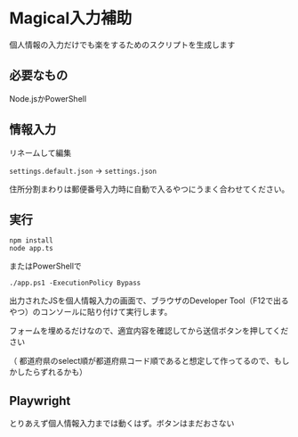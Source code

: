 # Magical入力補助

個人情報の入力だけでも楽をするためのスクリプトを生成します

## 必要なもの

Node.jsかPowerShell

## 情報入力

リネームして編集

`settings.default.json` -> `settings.json`

住所分割まわりは郵便番号入力時に自動で入るやつにうまく合わせてください。


## 実行

```
npm install
node app.ts
```

またはPowerShellで

```
./app.ps1 -ExecutionPolicy Bypass
```

出力されたJSを個人情報入力の画面で、ブラウザのDeveloper Tool（F12で出るやつ）のコンソールに貼り付けて実行します。

フォームを埋めるだけなので、適宜内容を確認してから送信ボタンを押してください

（
都道府県のselect順が都道府県コード順であると想定して作ってるので、もしかしたらずれるかも）


## Playwright

とりあえず個人情報入力までは動くはず。ボタンはまだおさない